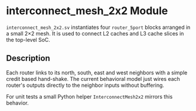 # interconnect_mesh_2x2 Module

`interconnect_mesh_2x2.sv` instantiates four `router_5port` blocks arranged in a small 2×2 mesh. It is used to connect L2 caches and L3 cache slices in the top-level SoC.

## Description

Each router links to its north, south, east and west neighbors with a simple credit based hand-shake. The current behavioral model just wires each router's outputs directly to the neighbor inputs without buffering.

For unit tests a small Python helper `InterconnectMesh2x2` mirrors this behavior.
